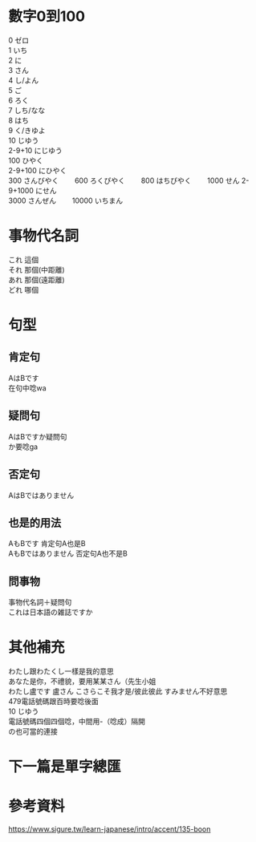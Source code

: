 # 數字0到100
0 ゼロ  
1 いち  
2 に  
3 さん  
4 し/よん  
5 ご  
6 ろく  
7 しち/なな  
8 はち  
9 く/きゆよ  
10 じゆう  
2-9+10 にじゆう    
100 ひやく  
2-9+100 にひやく  
300 さんびやく　　
600 ろくぴやく　　
800 はちぴやく　　
1000 せん
2-9+1000 にせん  
3000 さんぜん　　
10000 いちまん  
# 事物代名詞
これ 這個  
それ 那個(中距離)  
あれ 那個(遠距離)  
どれ 哪個 

# 句型
## 肯定句
AはBです  
在句中唸wa  
## 疑問句  
AはBですか疑問句  
か要唸ga  
## 否定句  
AはBではありません  
## 也是的用法  
AもBです 肯定句A也是B  
AもBではありません 否定句A也不是B  
## 問事物
事物代名詞＋疑問句  
これは日本語の雑誌ですか  

# 其他補充
わたし跟わたくし一樣是我的意思  
あなた是你，不禮貌，要用某某さん（先生小姐  
わたし盧です 盧さん
こさらこそ我才是/彼此彼此 
すみません不好意思   
479電話號碼跟百時要唸後面  
10 じゆう  
電話號碼四個四個唸，中間用-（唸成）隔開  
の也可當的連接 
# 下一篇是單字總匯  


# 參考資料   
https://www.sigure.tw/learn-japanese/intro/accent/135-boon  
